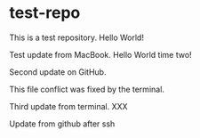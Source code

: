 test-repo
=========

This is a test repository. Hello World!

Test update from MacBook. Hello World time two!

Second update on GitHub.

This file conflict was fixed by the terminal.

Third update from terminal. XXX

Update from github after ssh
